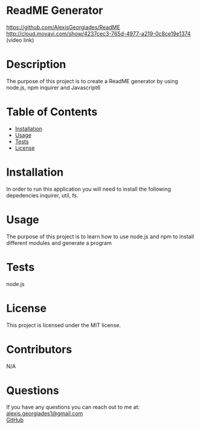
  # ReadME Generator
  https://github.com/AlexisGeorgiades/ReadME 
  <br>
  http://cloud.movavi.com/show/4237cec3-765d-4977-a219-0c8ce19e1374 (video link)



  # Description
  The purpose of this project is to create a ReadME generator by using node.js, npm inquirer and Javascript6
    
    
  # Table of Contents 
  * [Installation](#installation)
  * [Usage](#usage)
  * [Tests](#test)
  * [License](#license)

   
  # Installation
   In order to run this application you will need to install the following depedencies inquirer, util, fs.
    
  # Usage
  The purpose of this project is to learn how to use node.js and npm to install different modules and generate a program
   
   
  # Tests
   node.js
    
  # License 
  This project is licensed under the MIT license.

  # Contributors
   N/A
    
  # Questions
  If you have any questions you can reach out to me at:
    <br>
 [alexis.georgiades1@gmail.com](mailto:alexis.georgiades1@gmail.com)
    <br>
 [GitHub](https://github.com/AlexisGeorgiades)
  
